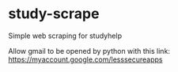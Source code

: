 # study-scrape
Simple web scraping for studyhelp

Allow gmail to be opened by python with this link: https://myaccount.google.com/lesssecureapps
